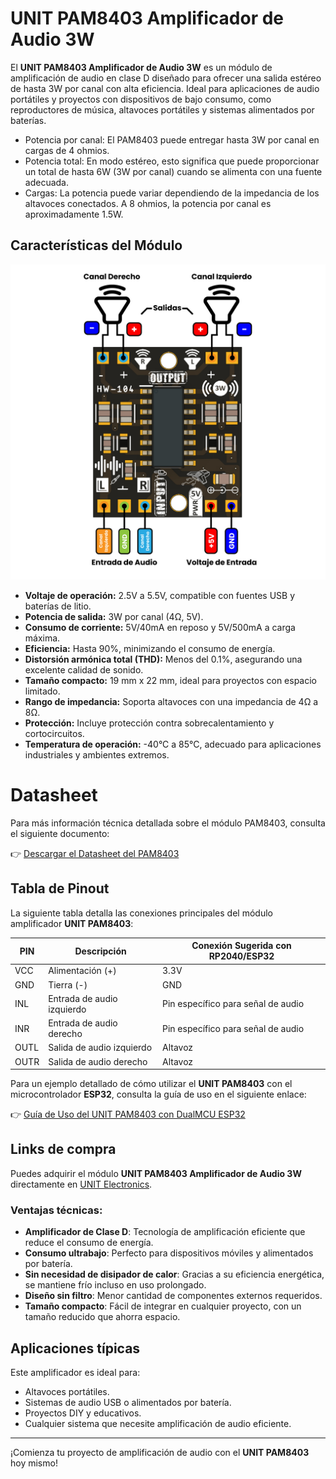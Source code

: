 
# UNIT PAM8403 Amplificador de Audio 3W

El **UNIT PAM8403 Amplificador de Audio 3W** es un módulo de amplificación de audio en clase D diseñado para ofrecer una salida estéreo de hasta 3W por canal con alta eficiencia. Ideal para aplicaciones de audio portátiles y proyectos con dispositivos de bajo consumo, como reproductores de música, altavoces portátiles y sistemas alimentados por baterías.

- Potencia por canal: El PAM8403 puede entregar hasta 3W por canal en cargas de 4 ohmios.
- Potencia total: En modo estéreo, esto significa que puede proporcionar un total de hasta 6W (3W por canal) cuando se alimenta con una fuente adecuada.
- Cargas: La potencia puede variar dependiendo de la impedancia de los altavoces conectados. A 8 ohmios, la potencia por canal es aproximadamente 1.5W.

## Características del Módulo

<img src="Docs/Pinout_ES.jpg?raw=false" width="800px"><br/>


- **Voltaje de operación:** 2.5V a 5.5V, compatible con fuentes USB y baterías de litio.
- **Potencia de salida:** 3W por canal (4Ω, 5V).
- **Consumo de corriente:** 5V/40mA en reposo y 5V/500mA a carga máxima.
- **Eficiencia:** Hasta 90%, minimizando el consumo de energía.
- **Distorsión armónica total (THD):** Menos del 0.1%, asegurando una excelente calidad de sonido.
- **Tamaño compacto:** 19 mm x 22 mm, ideal para proyectos con espacio limitado.
- **Rango de impedancia:** Soporta altavoces con una impedancia de 4Ω a 8Ω.
- **Protección:** Incluye protección contra sobrecalentamiento y cortocircuitos.
- **Temperatura de operación:** -40°C a 85°C, adecuado para aplicaciones industriales y ambientes extremos.

# Datasheet

Para más información técnica detallada sobre el módulo PAM8403, consulta el siguiente documento:

👉 [Descargar el Datasheet del PAM8403](https://www.mouser.com/ds/2/115/PAM8403-247318.pdf?srsltid=AfmBOorzunVHYR1wIITzAZVypkFj5LkC2lR0cZLh1zfklQpAhanR1Qrl)


## Tabla de Pinout

La siguiente tabla detalla las conexiones principales del módulo amplificador **UNIT PAM8403**:

| PIN  | Descripción             | Conexión Sugerida con RP2040/ESP32 |
| ---- | ----------------------- | ---------------------------------- |
| VCC  | Alimentación (+)         | 3.3V                              |
| GND  | Tierra (-)               | GND                               |
| INL  | Entrada de audio izquierdo | Pin específico para señal de audio |
| INR  | Entrada de audio derecho  | Pin específico para señal de audio |
| OUTL | Salida de audio izquierdo | Altavoz                           |
| OUTR | Salida de audio derecho   | Altavoz                           |

Para un ejemplo detallado de cómo utilizar el **UNIT PAM8403** con el microcontrolador **ESP32**, consulta la guía de uso en el siguiente enlace:

👉 [Guía de Uso del UNIT PAM8403 con DualMCU ESP32](https://github.com/UNIT-Electronics/VoiceAmp_Synth_ESP32)

## Links de compra

Puedes adquirir el módulo **UNIT PAM8403 Amplificador de Audio 3W** directamente en [UNIT Electronics](https://www.uelectronics.com).

### Ventajas técnicas:

- **Amplificador de Clase D**: Tecnología de amplificación eficiente que reduce el consumo de energía.
- **Consumo ultrabajo**: Perfecto para dispositivos móviles y alimentados por batería.
- **Sin necesidad de disipador de calor**: Gracias a su eficiencia energética, se mantiene frío incluso en uso prolongado.
- **Diseño sin filtro**: Menor cantidad de componentes externos requeridos.
- **Tamaño compacto**: Fácil de integrar en cualquier proyecto, con un tamaño reducido que ahorra espacio.

## Aplicaciones típicas

Este amplificador es ideal para:

- Altavoces portátiles.
- Sistemas de audio USB o alimentados por batería.
- Proyectos DIY y educativos.
- Cualquier sistema que necesite amplificación de audio eficiente.

---

¡Comienza tu proyecto de amplificación de audio con el **UNIT PAM8403** hoy mismo!

